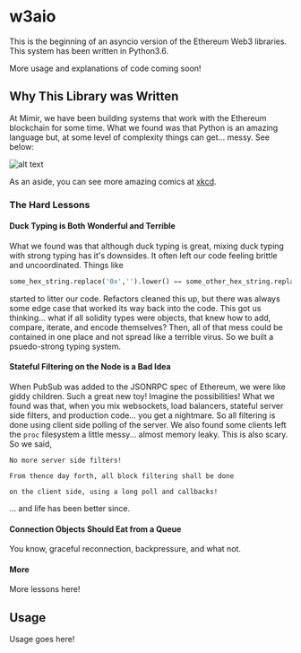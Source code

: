 # w3aio

This is the beginning of an asyncio version of the Ethereum Web3 libraries.
This system has been written in Python3.6.

More usage and explanations of code coming soon!

## Why This Library was Written

At Mimir, we have been building systems that work with the Ethereum blockchain for some time. What we found was that Python is an amazing language but, at some level of complexity things can get... messy. See below:

![alt text](https://imgs.xkcd.com/comics/electric_skateboard_double_comic.png)

As an aside, you can see more amazing comics at [xkcd](https://xkcd.com/license.html).

### The Hard Lessons
#### Duck Typing is Both Wonderful and Terrible

What we found was that although duck typing is great, mixing duck typing with
strong typing has it's downsides. It often left our code feeling brittle and
uncoordinated. Things like

```python
some_hex_string.replace('0x','').lower() == some_other_hex_string.replace('0x','').lower()
```

started to litter our code. Refactors cleaned this up, but there was always some edge case that worked its way back into the code. This got us thinking... what if all solidity types were objects, that knew how to add, compare, iterate, and encode themselves? Then, all of that mess could be contained in one place and not spread like a terrible virus. So we built a psuedo-strong typing system.

#### Stateful Filtering on the Node is a Bad Idea

When PubSub was added to the JSONRPC spec of Ethereum, we were like giddy children. Such a great new toy! Imagine the possibilities! What we found was that, when you mix websockets, load balancers, stateful server side filters, and production code... you get a nightmare. So all filtering is done using client side polling of the server. We also found some clients left the `proc` filesystem a little messy... almost memory leaky. This is also scary. So we said,

```
No more server side filters!

From thence day forth, all block filtering shall be done

on the client side, using a long poll and callbacks!
```
... and life has been better since.

#### Connection Objects Should Eat from a Queue

You know, graceful reconnection, backpressure, and what not.

#### More

More lessons here!

## Usage

Usage goes here!
